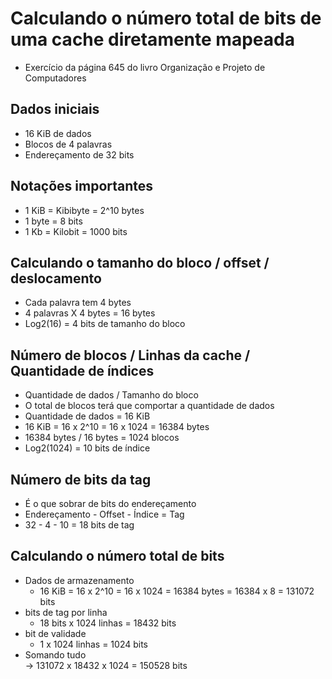 # Calculando o número total de bits de uma cache diretamente mapeada
- Exercício da página 645 do livro Organização e Projeto de Computadores<br>
## Dados iniciais
- 16 KiB de dados<br>
- Blocos de 4 palavras<br>
- Endereçamento de 32 bits<br>
## Notações importantes
- 1 KiB = Kibibyte = 2^10 bytes<br>
- 1 byte = 8 bits<br>
- 1 Kb = Kilobit = 1000 bits<br>
## Calculando o tamanho do bloco / offset / deslocamento
- Cada palavra tem 4 bytes<br>
- 4 palavras X 4 bytes = 16 bytes<br>
- Log2(16) = 4 bits de tamanho do bloco<br>
## Número de blocos / Linhas da cache / Quantidade de índices
- Quantidade de dados / Tamanho do bloco<br>
- O total de blocos terá que comportar a quantidade de dados<br>
- Quantidade de dados = 16 KiB<br>
- 16 KiB = 16 x 2^10 = 16 x 1024 = 16384 bytes<br>
- 16384 bytes / 16 bytes = 1024 blocos<br>
- Log2(1024) = 10 bits de índice<br>
## Número de bits da tag
- É o que sobrar de bits do endereçamento<br>
- Endereçamento - Offset - Índice = Tag<br>
- 32 - 4 - 10 = 18 bits de tag<br>
## Calculando o número total de bits
- Dados de armazenamento<br>
  - 16 KiB = 16 x 2^10 = 16 x 1024 = 16384 bytes = 16384 x 8 = 131072 bits<br>
- bits de tag por linha<br>
  - 18 bits x 1024 linhas = 18432 bits<br>
- bit de validade<br>
  - 1 x 1024 linhas = 1024 bits<br>
- Somando tudo<br>
  -> 131072 x 18432 x 1024 = 150528 bits<br>
